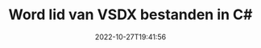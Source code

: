 ---
############################# Static ############################
layout: "auto-gen-merger"
date: 2022-10-27T19:41:56
draft: false
otherformats: dot dotm dotx epub html mht mhtml odp ods odt one otp ott pdf pps ppsx

############################# Head ############################
head_title: "Word lid van VSDX bestanden in C# | VSDX Fusie"
head_description: "Voeg meerdere VSDX-bestanden samen in één bestand met behulp van de C# .NET-documentfusie-API. Voeg specifieke pagina's of paginabereiken van verschillende documenten samen tot één document."

############################# Header ############################
title: "Word lid van VSDX bestanden in C#"
description: "Sluit je aan bij VSDX met een paar regels .NET code."
bg_image: "https://cms.admin.containerize.com/templates/aspose/App_Themes/V3/images/bg/header1.png"
bg_overlay: false
button:
    enable: true
    icon: "fas fa-arrow-down"
    label: "Download gratis proefversie"
    link: "https://downloads.groupdocs.com/merger/net"

############################# SubMenu ############################
submenu:
    enable: true

    left:
        img_alt: "GroupDocs.Merger for .NET"
        image: "https://cms.admin.containerize.com/templates/groupdocs/images/product-logos/90x90-noborder/groupdocs-merger-net.png"
        product: "GroupDocs.Merger"
        platform: ".NET"

    middle:
        button:

            # button loop
            - link: "https://apireference.groupdocs.com/merger/net"
              text: "API-referentie"

            # button loop
            - link: "https://github.com/groupdocs-merger"
              text: "Codevoorbeelden"

            # button loop
            - link: "https://products.groupdocs.app/merger/family"
              text: "Live demo's"

            # button loop
            - link: "https://purchase.groupdocs.com/pricing/merger/net"
              text: "Prijzen"

    right:
        link_download: "https://downloads.groupdocs.com/merger"
        link_learn: "https://docs.groupdocs.com/merger/net"
        link_buy: "https://purchase.groupdocs.com"

############################# About ############################
about:
    enable: true
    title: "Over GroupDocs.Merger for .NET API"
    content: |
        [GroupDocs.Merger for .NET](/nl/merger/net/) biedt een handige oplossing om meerdere PDF's, Microsoft Office (Word, Excel, PowerPoint, OneNote), OpenDocument, HTML, afbeeldingen en vele andere documenten in één bestand in .NET-applicaties. GroupDocs.Merger zal u veel moeite besparen, aangezien u VSDX documenten mag samenvoegen - het is niet nodig om software van derden, desktopapplicaties of plug-ins te installeren. Nu is het niet meer nodig om uw tijd te verspillen en handmatig bestanden samen te voegen! De missie van GroupDoc is het leveren van de beste kwaliteit en het vereenvoudigen van documentverwerkingsworkflows.
        
        GroupDocs.Merger API is de juiste keuze voor bedrijfsoplossingen die functies voor het samenvoegen van bestanden nodig hebben. Deze API's worden goed ondersteund op alle belangrijke besturingssystemen en platforms, waaronder .NET Framework, .NET Standard, .NET Core, Mono.

############################# Steps ############################
steps:
    enable: true
    title_left: "Deelnemen aan meerdere VSDX bestanden"
    content_left: |
        [GroupDocs.Merger for .NET](/nl/merger/net/) maakt het voor .NET-ontwikkelaars gemakkelijk om twee of meer VSDX-bestanden in hun applicaties samen te voegen door een paar eenvoudige stappen.
        
        * Maak een nieuw exemplaar van **Merger** en geef het brondocumentpad door als een constructorparameter.
        * Roep **Join** van de **Merger**-klasse aan en geef het tweede brondocumentpad door.
        * Roep **Save** van de klasse **Merger** aan om het samengevoegde document op te slaan.

    title_right: "systeem vereisten"
    content_right: |
        GroupDocs.Merger for .NET API's worden ondersteund op alle belangrijke platforms en besturingssystemen. Voordat u de onderstaande code uitvoert, moet u ervoor zorgen dat de volgende vereisten op uw systeem zijn geïnstalleerd.

        * Besturingssystemen: Microsoft Windows, Linux, MacOS
        * Ontwikkelomgevingen: Visual Studio, Xamarin, MonoDevelop
        * Kaders: .NET Framework, .NET Standard, .NET Core, Mono
        * Download de nieuwste versie van GroupDocs.Merger for .NET van [NuGet](https://www.nuget.org/packages/groupdocs.merger)
         
    code: |
     {{% merger/additional-styles %}}
     {{< merger/code-merger title="Hoe u VSDX bestanden samenvoegt met behulp van C# voorbeeldcode">}}

        ```csharp    
        // Word lid van VSDX bestanden met behulp van GroupDocs.Merger API
        // Instantie van fusie met invoer VSDX document
        using (Merger merger = new Merger("input1.vsdx"))
          {
            // Roep de Join-methode van de instantie van de Merger-klasse aan en geef het tweede brondocumentpad door
            merger.Join("input2.vsdx");
    
            // Roep de Save-methode van de instantie van de Merger-klasse aan om het samengevoegde document op te slaan
            merger.Save("merged-file.vsdx");
          }
        ```
     {{< /merger/code-merger >}}

############################# Demos ############################
demos:
    enable: true
    title: "Live demo's - Online app om deel te nemen aan documenten"
    content: |
       Neem nu deel aan meer dan één VSDX-bestanden door naar de website [GroupDocs.Merger Live Demos](https://products.groupdocs.app/merger/vsdx) te gaan.
       De live demo heeft de volgende voordelen.
        
############################# About Formats ############################
about_formats:
    enable: true

############################# More Formats ############################
more_formats:
    enable: true
    title: "Deelnemen aan andere documentindelingen"
    content: |
        .NET documenteert de fusie-API voor bestandsindelingen en afbeeldingen. Voeg enkele van de populaire documentformaten samen zoals hieronder vermeld.

############################# Back to top ###############################
back_to_top:
    enable: true
---